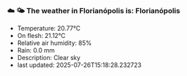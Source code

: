 ### ☁️ 🌤️  The weather in Florianópolis is: Florianópolis

- Temperature: 20.77°C
- On flesh: 21.12°C
- Relative air humidity: 85%
- Rain: 0.0 mm
- Description: Clear sky
- last updated: 2025-07-26T15:18:28.232723
